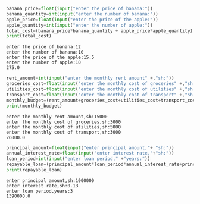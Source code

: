 ```python
banana_price=float(input("enter the price of banana:"))
banana_quantity=int(input("enter the number of banana:"))
apple_price=float(input("enter the price of the apple:"))
apple_quantity=int(input("enter the number of apple:"))
total_cost=(banana_price*banana_quantity + apple_price*apple_quantity)
print(total_cost)
```

    enter the price of banana:12
    enter the number of banana:10
    enter the price of the apple:15.5
    enter the number of apple:10
    275.0
    


```python
rent_amount=int(input("enter the monthly rent amount" +,"sh:"))
groceries_cost=float(input("enter the monthly cost of groceries" +,"sh:"))
utilities_cost=float(input("enter the monthly cost of utilities" +,"sh:"))
transport_cost=float(input("enter the monthly cost of transport" +,"sh:"))
monthly_budget=(rent_amount+groceries_cost+utilities_cost+transport_cost)
print(monthly_budget)
```

    enter the monthly rent amount,sh:15000
    enter the monthly cost of groceries,sh:3000
    enter the monthly cost of utilities,sh:5000
    enter the monthly cost of transport,sh:3000
    26000.0
    


```python
principal_amount=float(input("enter principal amount,"+ "sh:"))
annual_interest_rate=float(input("enter interest rate,"+"sh:"))
loan_period=int(input("enter loan period," +"years:"))
repayable_loan=(principal_amount*loan_period*annual_interest_rate+principal_amount)
print(repayable_loan)
```

    enter principal amount,sh:1000000
    enter interest rate,sh:0.13
    enter loan period,years:3
    1390000.0
    


```python

```
